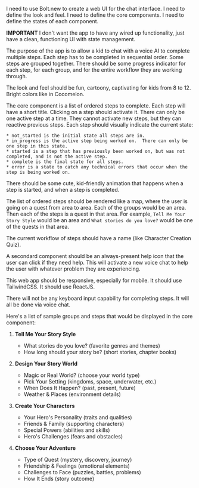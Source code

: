I need to use Bolt.new to create a web UI for the chat interface. I need to define the look and feel. I need to define the core components. I need to define the states of each component.

**IMPORTANT** I don't want the app to have any wired up functionality, just have a clean, functioning UI with state management.

The purpose of the app is to allow a kid to chat with a voice AI to complete multiple steps. Each step has to be completed in sequential order. Some steps are grouped together. There should be some progress indicator for each step, for each group, and for the entire workflow they are working through.

The look and feel should be fun, cartoony, captivating for kids from 8 to 12. Bright colors like in Cocomelon.

The core component is a list of ordered steps to complete. Each step will have a short title. Clicking on a step should activate it. There can only be one active step at a time. They cannot activate new steps, but they can reactive previous steps. Each step should visually indicate the current state:

    * not_started is the initial state all steps are in.
    * in_progress is the active step being worked on.  There can only be one step in this state.
    * started is a step that has previously been worked on, but was not completed, and is not the active step.
    * complete is the final state for all steps.
    * error is a state to catch any technical errors that occur when the step is being worked on.

There should be some cute, kid-friendly animation that happens when a step is started, and when a step is completed.

The list of ordered steps should be rendered like a map, where the user is going on a quest from area to area. Each of the groups would be an area. Then each of the steps is a quest in that area. For example, `Tell Me Your Story Style` would be an area and `What stories do you love?` would be one of the quests in that area.

The current workflow of steps should have a name (like Character Creation Quiz).

A secondard component should be an always-present help icon that the user can click if they need help. This will activate a new voice chat to help the user with whatever problem they are experiencing.

This web app should be responsive, especially for mobile. It should use TailwindCSS. It should use ReactJS.

There will not be any keyboard input capability for completing steps. It will all be done via voice chat.

Here's a list of sample groups and steps that would be displayed in the core component:

1. **Tell Me Your Story Style**

   - What stories do you love? (favorite genres and themes)
   - How long should your story be? (short stories, chapter books)

2. **Design Your Story World**

   - Magic or Real World? (choose your world type)
   - Pick Your Setting (kingdoms, space, underwater, etc.)
   - When Does It Happen? (past, present, future)
   - Weather & Places (environment details)

3. **Create Your Characters**

   - Your Hero's Personality (traits and qualities)
   - Friends & Family (supporting characters)
   - Special Powers (abilities and skills)
   - Hero's Challenges (fears and obstacles)

4. **Choose Your Adventure**
   - Type of Quest (mystery, discovery, journey)
   - Friendship & Feelings (emotional elements)
   - Challenges to Face (puzzles, battles, problems)
   - How It Ends (story outcome)
